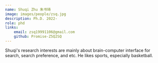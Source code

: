 ```yaml
---
name: Shuqi Zhu 朱书琦
image: images/people/zsq.jpg  
description: Ph.D. 2022-  
role: phd  
links:  
    email: zsq19991106@gmail.com  
    github: Promise-Z5Q2SQ  
---
```


Shuqi's research interests are mainly about brain-computer interface for search, search preference, and etc. He likes sports, especially basketball.